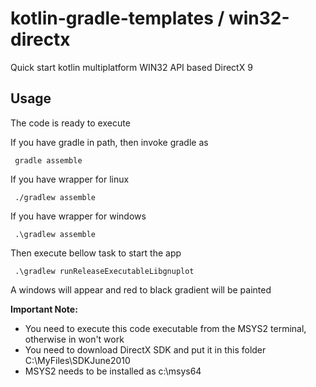 # kotlin-gradle-templates / win32-directx
Quick start kotlin multiplatform WIN32 API based DirectX 9

## Usage
The code is ready to execute 

If you have gradle in path, then invoke gradle as

     gradle assemble

If you have wrapper for linux

     ./gradlew assemble

If you have wrapper for windows

     .\gradlew assemble

Then execute bellow task to start the app

     .\gradlew runReleaseExecutableLibgnuplot

A windows will appear and red to black gradient will be painted

**Important Note:**
  * You need to execute this code executable from the MSYS2 terminal, otherwise in won't work
  * You need to download DirectX SDK and put it in this folder C:\MyFiles\SDKJune2010
  * MSYS2 needs to be installed as c:\msys64

